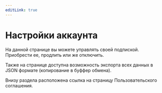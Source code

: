 ```yaml
---
editLink: true
---
```


# Настройки аккаунта

На данной странице вы можете управлять своей подпиской. Приобрести ее, продлить или же отключить.

Также на странице доступна возможность экспорта всех данных в JSON формате (копирование в буффер обмена).

Внизу раздела расположена ссылка на страницу Пользовательского соглашения.